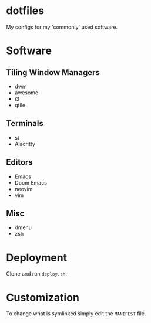 # dotfiles #

My configs for my 'commonly' used software.

# Software #

## Tiling Window Managers
* dwm
* awesome
* i3
* qtile

## Terminals
* st
* Alacritty

## Editors
* Emacs
* Doom Emacs
* neovim
* vim 

## Misc
* dmenu
* zsh

# Deployment #

Clone and run `deploy.sh`.

# Customization #
To change what is symlinked simply edit the `MANIFEST` file.

